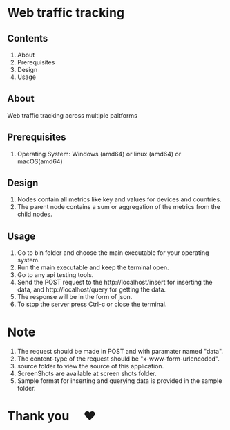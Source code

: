 # Web traffic tracking

## Contents

1. About
2. Prerequisites
4. Design
3. Usage


## About

Web traffic tracking across multiple paltforms

## Prerequisites

1. Operating System: Windows (amd64) or linux (amd64) or macOS(amd64)

## Design 

1. Nodes contain all metrics like key and values for devices and countries.
2. The parent node contains a sum or aggregation of the metrics from the child nodes.

## Usage

1. Go to bin folder and choose the main executable for your operating system.
2. Run the main executable and keep the terminal open.
3. Go to any api testing tools.
4. Send the POST request to the http://localhost/insert for inserting the data, and http://localhost/query for getting the data.
5. The response will be in the form of json.
6. To stop the server press Ctrl-c or close the terminal.

# Note

1. The request should be made in POST and with paramater named "data".
2. The content-type of the request should be "x-www-form-urlencoded".
3. source folder to view the source of this application.
4. ScreenShots are available at screen shots folder.
5. Sample format for inserting and querying data is provided in the sample folder.



# **Thank you** &nbsp; &nbsp; :heart:



            

